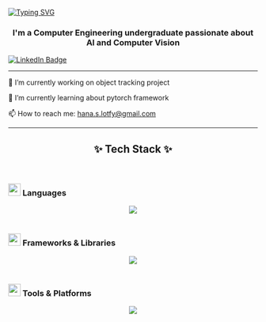 <!-- ![Image](https://github.com/user-attachments/assets/a3ffe59f-35d9-4456-a68a-bb76f8b54f26) -->

[![Typing SVG](https://readme-typing-svg.demolab.com?font=Fira+Code&size=30&duration=3000&pause=1500&color=B85AF7&width=570&lines=Hello+There!+%E2%9C%A8+I'm+Hana+Shamel)](https://git.io/typing-svg)

<h3 align="center">I'm a Computer Engineering undergraduate passionate about AI and Computer Vision</h3>

  <a href="https://www.linkedin.com/in/hana-shamel-b37a76261/">
    <img src="https://img.shields.io/badge/LinkedIn-blue?style=for-the-badge&logo=linkedin&logoColor=white" alt="LinkedIn Badge"/>
  </a>

---

🔭 I’m currently working on object tracking project

🌱 I’m currently learning about pytorch framework

📫 How to reach me: hana.s.lotfy@gmail.com

---

<h2 align="center">✨ Tech Stack ✨</h2>
<br/>

### <img src="https://raw.githubusercontent.com/Tarikul-Islam-Anik/Animated-Fluent-Emojis/master/Emojis/Objects/Spiral%20Notepad.png" width="25px"/> Languages
<div align="center">
    <img src="https://skillicons.dev/icons?i=py,cpp,java,js" />
</div>
<br/>

### <img src="https://raw.githubusercontent.com/Tarikul-Islam-Anik/Animated-Fluent-Emojis/master/Emojis/Objects/Hammer%20and%20Wrench.png" width="25px"/> Frameworks & Libraries
<div align="center">
    <img src="https://skillicons.dev/icons?i=django,flask,opencv,pkl" />
</div>
<br/>

### <img src="https://raw.githubusercontent.com/Tarikul-Islam-Anik/Animated-Fluent-Emojis/master/Emojis/Objects/Desktop%20Computer.png" width="25px"/> Tools & Platforms
<div align="center">
    <img src="https://skillicons.dev/icons?i=github,vscode,visualstudio,pycharm,html,css" />
</div>

<!--
# 📊 GitHub Stats:
<p align="center">
<img src="https://github-readme-stats.vercel.app/api/top-langs/?username=hana-shamel&theme=shadow_blue&layout=compact"width="48%"/> 
</p>  

<p align="center">
  <a href="https://github.com/hana-shamel?tab=repositories">
    <img src="https://github-readme-stats-one-bice.vercel.app/api?username=hana-shamel&theme=transparent&show_icons=true&count_private=true&hide_border=true&role=OWNER,ORGANIZATION_MEMBER,COLLABORATOR" width="45%" alt="@hana-shamel's github-readme-stats">
  </a>
  <a href="https://github.com/hana-shamel?tab=stars">
    <img src="https://github-readme-streak-stats.herokuapp.com?user=hana-shamel&theme=shadow-blue&hide_border=true&date_format=M%20j%5B%2C%20Y%5D" width="45%" alt="@hana-shamel's github-readme-streak-stats">
  </a>
</p>
<br/>

**Hana-Shamel/Hana-Shamel** is a ✨ _special_ ✨ repository because its `README.md` (this file) appears on your GitHub profile.

Here are some ideas to get you started:
- 👯 I’m looking to collaborate on ...
- 🤔 I’m looking for help with ...
- 💬 Ask me about ...
- 😄 Pronouns: ...
- ⚡ Fun fact: ...
-->
